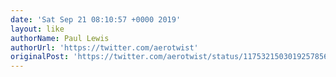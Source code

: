 ```yaml
---
date: 'Sat Sep 21 08:10:57 +0000 2019'
layout: like
authorName: Paul Lewis
authorUrl: 'https://twitter.com/aerotwist'
originalPost: 'https://twitter.com/aerotwist/status/1175321503019257856'
---
```

